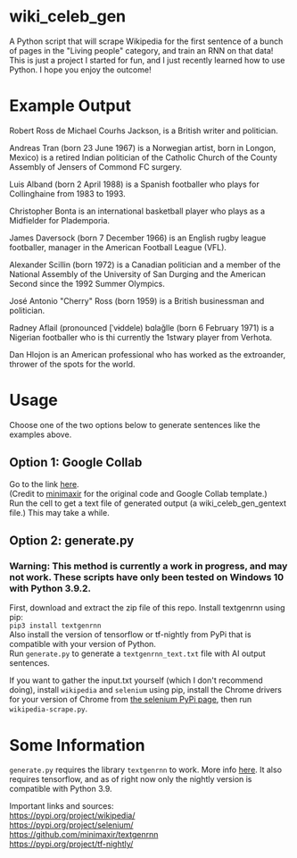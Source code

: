# wiki_celeb_gen
A Python script that will scrape Wikipedia for the first sentence of a bunch of pages in the "Living people" category, and train an RNN on that data!
This is just a project I started for fun, and I just recently learned how to use Python. I hope you enjoy the outcome!

# Example Output
Robert Ross de Michael Courhs Jackson, is a British writer and politician.   
  
Andreas Tran (born 23 June 1967) is a Norwegian artist, born in Longon, Mexico) is a retired Indian politician of the Catholic Church of the County Assembly of Jensers of Commond FC surgery.  
  
Luis Alband (born 2 April 1988) is a Spanish footballer who plays for Collinghaine from 1983 to 1993.  
  
Christopher Bonta  is an international basketball player who plays as a Midfielder for Plademporia.  
  
James Daversock (born 7 December 1966) is an English rugby league footballer, manager in the American Football League (VFL).
  
Alexander Scillin (born 1972) is a Canadian politician and a member of the National Assembly of the University of San Durging and the American Second since the 1992 Summer Olympics.  
  
José Antonio "Cherry" Ross (born 1959) is a British businessman and politician.  
  
Radney Aflail (pronounced \[ˈvɨddele) bɑlağlle (born 6 February 1971) is a Nigerian footballer who is thi currently the 1stwary player from Verhota.
  
Dan Hlojon is an American professional who has worked as the extroander, thrower of the spots for the world.

# Usage
Choose one of the two options below to generate sentences like the examples above.

## Option 1: Google Collab
Go to the link [here](https://colab.research.google.com/drive/1B4QnWmTSI1FrlDvvBWcVyV4vsJ180R4Y#scrollTo=RTa6zf3e_9gV).  
(Credit to [minimaxir](https://github.com/minimaxir) for the original code and Google Collab template.)  
Run the cell to get a text file of generated output (a wiki_celeb_gen_gentext file.) This may take a while.

## Option 2: generate.py
### Warning: This method is currently a work in progress, and may not work. These scripts have only been tested on Windows 10 with Python 3.9.2.
First, download and extract the zip file of this repo. Install textgenrnn using pip:    
`pip3 install textgenrnn`  
Also install the version of tensorflow or tf-nightly from PyPi that is compatible with your version of Python.  
Run `generate.py` to generate a `textgenrnn_text.txt` file with AI output sentences.
  
If you want to gather the input.txt yourself (which I don't recommend doing), install `wikipedia` and `selenium` using pip, install the Chrome drivers for your version of Chrome from [the selenium PyPi page](https://pypi.org/project/selenium/), then run `wikipedia-scrape.py`.  

# Some Information
`generate.py` requires the library `textgenrnn` to work. More info [here](https://github.com/minimaxir/textgenrnn).
It also requires tensorflow, and as of right now only the nightly version is compatible with Python 3.9.   
  
Important links and sources:  
https://pypi.org/project/wikipedia/  
https://pypi.org/project/selenium/  
https://github.com/minimaxir/textgenrnn  
https://pypi.org/project/tf-nightly/
